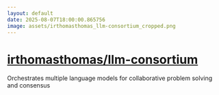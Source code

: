 ```yaml
---
layout: default
date: 2025-08-07T18:00:00.865756
image: assets/irthomasthomas_llm-consortium_cropped.png
---
```


# [irthomasthomas/llm-consortium](https://github.com/irthomasthomas/llm-consortium)

Orchestrates multiple language models for collaborative problem solving and consensus
